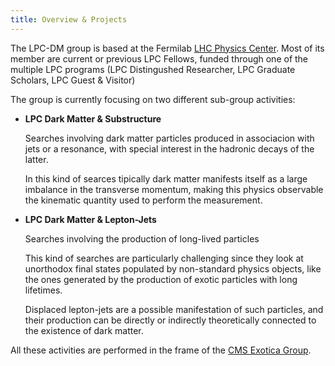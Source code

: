 ```yaml
---
title: Overview & Projects 
---
```

<p>The LPC-DM group is based at the Fermilab <a href="http://lpc.fnal.gov/"> LHC Physics Center</a>. Most of its member are current or previous LPC Fellows, funded through one of the multiple LPC programs (LPC Distingushed Researcher, LPC Graduate Scholars, LPC Guest & Visitor)</p>

The group is currently focusing on two different sub-group activities:
<ul>
          <li><strong>LPC Dark Matter & Substructure</strong></li>
	  <p>Searches involving dark matter particles produced in associacion with jets or a resonance, with special interest in the hadronic decays of the latter.</p>
	  <p>In this kind of searces tipically dark matter manifests itself as a large imbalance in the transverse momentum, making this physics observable the kinematic quantity used to perform the measurement.</p>
          <li><strong>LPC Dark Matter & Lepton-Jets</strong></li>
	  <p>Searches involving the production of long-lived particles</p>
	  <p>This kind of searches are particularly challenging since they look at unorthodox final states populated by non-standard physics objects, like the ones generated by the production of exotic particles with long lifetimes.</p>
	  <p> Displaced lepton-jets are a possible manifestation of such particles, and their production can be directly or indirectly theoretically connected to the existence of dark matter.</p>
</ul>
All these activities are performed in the frame of the <a href="https://twiki.cern.ch/twiki/bin/view/CMSPublic/PhysicsResultsEXO"> CMS Exotica Group</a>.
